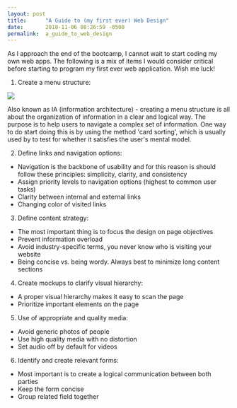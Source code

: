 ```yaml
---
layout: post
title:      "A Guide to (my first ever) Web Design"
date:       2018-11-06 08:26:59 -0500
permalink:  a_guide_to_web_design
---
```



As I approach the end of the bootcamp, I cannot wait to start coding my own web apps. The following is a mix of items I would consider critical before starting to program my first ever web application. Wish me luck! 

1. Create a menu structure: 

![](https://uxmastery.com/wp-content/uploads/2014/06/Card-sorting-e1403581139396.jpg)

Also known as IA (information architecture) - creating a menu structure is all about the organization of information in a clear and logical way. The purpose is to help users to navigate a complex set of information. One way to do start doing this is by using the method 'card sorting', which is usually used by to test for whether it satisfies the user's mental model.  

2. Define links and navigation options: 
* Navigation is the backbone of usability and for this reason is should follow these principles: simplicity, clarity, and consistency
* Assign priority levels to navigation options (highest to common user tasks)
* Clarity between internal and external links 
* Changing color of visited links

3. Define content strategy: 
* The most important thing is to focus the design on page objectives 
* Prevent information overload 
* Avoid industry-specific terms, you never know who is visiting your website 
* Being concise vs. being wordy. Always best to minimize long content sections

4. Create mockups to clarify visual hierarchy: 
* A proper visual hierarchy makes it easy to scan the page 
* Prioritize important elements on the page 

5. Use of appropriate and quality media:
* Avoid generic photos of people 
* Use high quality media with no distortion 
* Set audio off by default for videos 

6. Identify and create relevant forms: 
* Most important is to create a logical communication between both parties 
* Keep the form concise 
* Group related field together 

